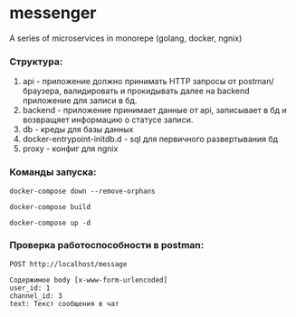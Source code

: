 # messenger
A series of microservices in monorepe (golang, docker, ngnix)

### Структура:
1. api - приложение должно принимать HTTP запросы от postman/браузера, валидировать и прокидывать далее на backend приложение для записи в бд.
2. backend - приложение принимает данные от api, записывает в бд и возвращяет информацию о статусе записи.
3. db - креды для базы данных
4. docker-entrypoint-initdb.d - sql для первичного развертывания бд
5. proxy - конфиг для ngnix

### Команды запуска:

```text
docker-compose down --remove-orphans
```
```text
docker-compose build
```
```text
docker-compose up -d
```

### Проверка работоспособности в postman:

```text
POST http://localhost/message

Содержимое body [x-www-form-urlencoded]
user_id: 1
channel_id: 3
text: Текст сообщения в чат
```
